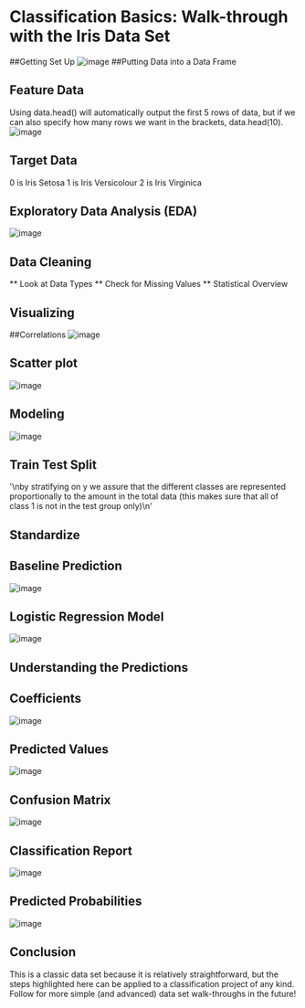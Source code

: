 # Classification Basics: Walk-through with the Iris Data Set

##Getting Set Up
![image](https://user-images.githubusercontent.com/55336314/183276429-221bdf9e-f911-4ec0-8b85-5cc093a90f55.png)
##Putting Data into a Data Frame

## Feature Data
Using data.head() will automatically output the first 5 rows of data, but if we can also specify how many rows we want in the brackets, data.head(10).
![image](https://user-images.githubusercontent.com/55336314/183276436-2e18958a-6ce2-4f5e-b0a4-3c9373872c79.png)

## Target Data
0 is Iris Setosa
1 is Iris Versicolour
2 is Iris Virginica

## Exploratory Data Analysis (EDA)
![image](https://user-images.githubusercontent.com/55336314/183276482-fe46414a-2d27-4962-8720-070f90d1927a.png)

## Data Cleaning
** Look at Data Types
** Check for Missing Values
** Statistical Overview

## Visualizing
##Correlations
![image](https://user-images.githubusercontent.com/55336314/183276520-9481e0df-09fa-4437-a4df-36c82030c1d2.png)

## Scatter plot
![image](https://user-images.githubusercontent.com/55336314/183276528-9c14935c-0b29-4539-a2e1-59f653f4f7c0.png)

## Modeling
![image](https://user-images.githubusercontent.com/55336314/183342921-7a3ae416-7152-4ff5-9be5-baf8f36b424d.png)

## Train Test Split
'\nby stratifying on y we assure that the different classes are represented proportionally to the amount in the total data (this makes sure that all of class 1 is not in the test group only)\n'

## Standardize
## Baseline Prediction
![image](https://user-images.githubusercontent.com/55336314/183343011-8e9eb141-b6cc-4953-9a72-0e612a9b7ef4.png)

## Logistic Regression Model
![image](https://user-images.githubusercontent.com/55336314/183343047-bbb66b40-07da-496c-b0ca-1c01df4f2563.png)

## Understanding the Predictions
## Coefficients
![image](https://user-images.githubusercontent.com/55336314/183343084-1093b765-3be4-404a-99b1-13e79d666ac0.png)

## Predicted Values
![image](https://user-images.githubusercontent.com/55336314/183343134-e08f8156-a3d7-4f58-bf4a-e348fdbd504b.png)
## Confusion Matrix
![image](https://user-images.githubusercontent.com/55336314/183343844-9f101c47-1ad6-43e4-8d96-3beed54d69e3.png)

## Classification Report
![image](https://user-images.githubusercontent.com/55336314/183343884-7defdfef-c419-4c7d-bd10-65543c21a4f2.png)

## Predicted Probabilities
![image](https://user-images.githubusercontent.com/55336314/183343922-16de4491-6896-4495-b786-3d7f067ff23c.png)

## Conclusion
This is a classic data set because it is relatively straightforward, but the steps highlighted here can be applied to a classification project of any kind. Follow for more simple (and advanced) data set walk-throughs in the future!
